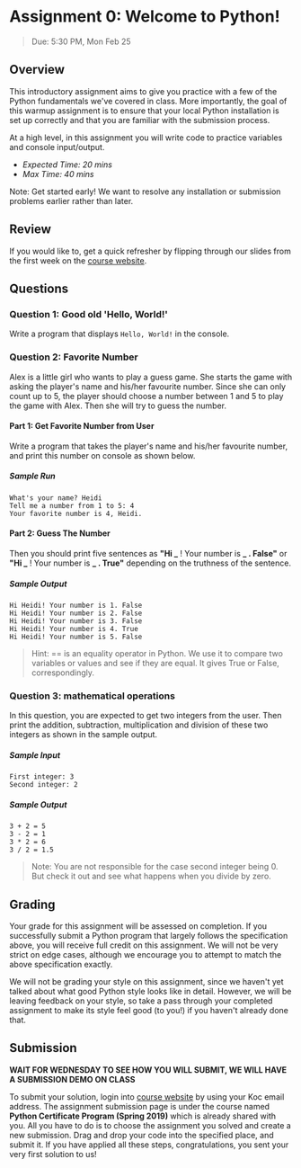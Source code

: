 # Assignment 0: Welcome to Python!

> Due: 5:30 PM, Mon Feb 25

## Overview

This introductory assignment aims to give you practice with a few of the Python fundamentals we've covered in class. More importantly, the goal of this warmup assignment is to ensure that your local Python installation is set up correctly and that you are familiar with the submission process.

At a high level, in this assignment you will write code to practice variables and console input/output.

- _Expected Time: 20 mins_
- _Max Time: 40 mins_

Note: Get started early! We want to resolve any installation or submission problems earlier rather than later.

## Review

If you would like to, get a quick refresher by flipping through our slides from the first week on the [course website](https://koltpython.github.io/lecture).

## Questions

### Question 1: Good old 'Hello, World!'

Write a program that displays `Hello, World!` in the console.

### Question 2: Favorite Number

Alex is a little girl who wants to play a guess game. She starts the game with asking the player's name and his/her favourite number. Since she can only count up to 5, the player should choose a number between 1 and 5 to play the game with Alex. Then she will try to guess the number.

#### Part 1: Get Favorite Number from User

Write a program that takes the player's name and his/her favourite number, and print this number on console as shown below.

##### Sample Run

```
What's your name? Heidi
Tell me a number from 1 to 5: 4
Your favorite number is 4, Heidi.
```

#### Part 2: Guess The Number

Then you should print five sentences as **"Hi \_** ! Your number is **\_ . False"** or **"Hi \_** ! Your number is **\_ . True"** depending on the truthness of the sentence.

##### Sample Output

```
Hi Heidi! Your number is 1. False
Hi Heidi! Your number is 2. False
Hi Heidi! Your number is 3. False
Hi Heidi! Your number is 4. True
Hi Heidi! Your number is 5. False
```

> Hint: == is an equality operator in Python. We use it to compare two variables or values and see if they are equal. It gives True or False, correspondingly.

### Question 3: mathematical operations

In this question, you are expected to get two integers from the user. Then print the addition, subtraction, multiplication and division of these two integers as shown in the sample output.

##### Sample Input

```
First integer: 3
Second integer: 2
```

##### Sample Output

```
3 + 2 = 5
3 - 2 = 1
3 * 2 = 6
3 / 2 = 1.5
```

> Note: You are not responsible for the case second integer being 0. But check it out and see what happens when you divide by zero.

## Grading

Your grade for this assignment will be assessed on completion. If you successfully submit a Python program that largely follows the specification above, you will receive full credit on this assignment. We will not be very strict on edge cases, although we encourage you to attempt to match the above specification exactly.

We will not be grading your style on this assignment, since we haven't yet talked about what good Python style looks like in detail. However, we will be leaving feedback on your style, so take a pass through your completed assignment to make its style feel good (to you!) if you haven't already done that.

## Submission

**WAIT FOR WEDNESDAY TO SEE HOW YOU WILL SUBMIT, WE WILL HAVE A SUBMISSION DEMO ON CLASS**

To submit your solution, login into [course website](https://okpy.org) by using your Koc email address. The assignment submission page is under the course named **Python Certificate Program (Spring 2019)** which is already shared with you. All you have to do is to choose the assignment you solved and create a new submission. Drag and drop your code into the specified place, and submit it. If you have applied all these steps, congratulations, you sent your very first solution to us!
